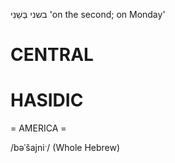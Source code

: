 בשני
בְּשֵׁנִי
'on the second; on Monday'

CENTRAL
========

HASIDIC
=======
= AMERICA = 

/bəˈšajniˑ/ (Whole Hebrew)

